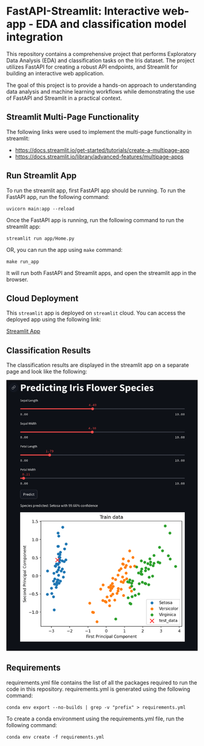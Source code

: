 # FastAPI-Streamlit: Interactive web-app - EDA and classification model integration

This repository contains a comprehensive project that performs Exploratory Data Analysis (EDA) and classification tasks on the Iris dataset. The project utilizes FastAPI for creating a robust API endpoints, and Streamlit for building an interactive web application.

The goal of this project is to provide a hands-on approach to understanding data analysis and machine learning workflows while demonstrating the use of FastAPI and Streamlit in a practical context.

## Streamlit Multi-Page Functionality
The following links were used to implement the multi-page functionality in streamlit:
 - https://docs.streamlit.io/get-started/tutorials/create-a-multipage-app
 - https://docs.streamlit.io/library/advanced-features/multipage-apps


## Run Streamlit App
To run the streamlit app, first FastAPI app should be running. To run the FastAPI app, run the following command:

```
uvicorn main:app --reload
```
Once the FastAPI app is running, run the following command to run the streamlit app:
```
streamlit run app/Home.py
```

OR, you can run the app using `make` command:
```
make run_app
```
It will run both FastAPI and Streamlit apps, and open the streamlit app in the browser. 

## Cloud Deployment
This `streamlit` app is deployed on `streamlit` cloud. You can access the deployed app using the following link:

[Streamlit App](https://streamlifastapi.streamlit.app/)

## Classification Results
The classification results are displayed in the streamlit app on a separate page and look like the following:

![Classification Results](images/iris_data_classification_result.png)

## Requirements
requirements.yml file contains the list of all the packages required to run the code in this repository. requirements.yml is generated using the following command:

```
conda env export --no-builds | grep -v "prefix" > requirements.yml
```
To create a conda environment using the requirements.yml file, run the following command:

```
conda env create -f requirements.yml
```
